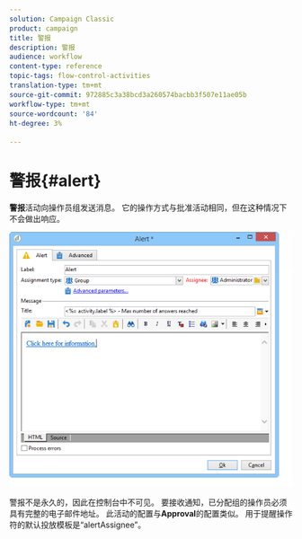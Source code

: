 ```yaml
---
solution: Campaign Classic
product: campaign
title: 警报
description: 警报
audience: workflow
content-type: reference
topic-tags: flow-control-activities
translation-type: tm+mt
source-git-commit: 972885c3a38bcd3a260574bacbb3f507e11ae05b
workflow-type: tm+mt
source-wordcount: '84'
ht-degree: 3%

---
```



# 警报{#alert}

**警报**&#x200B;活动向操作员组发送消息。 它的操作方式与批准活动相同，但在这种情况下不会做出响应。

![](assets/edit_alerte.png)

警报不是永久的，因此在控制台中不可见。 要接收通知，已分配组的操作员必须具有完整的电子邮件地址。 此活动的配置与&#x200B;**Approval**&#x200B;的配置类似。 用于提醒操作符的默认投放模板是“alertAssignee”。
